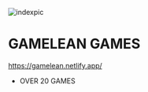 
![indexpic](https://github.com/FSOCIETY-WYLD/GAMELEAN/assets/121406222/3dbde7b1-bd6e-4aea-9619-ddbc9302c96f)

# GAMELEAN GAMES

https://gamelean.netlify.app/
<br>
- OVER 20 GAMES
